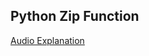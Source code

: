 ## Python Zip Function
[Audio Explanation](https://drive.google.com/drive/folders/11NuxWDxra8gL0QDq2e2O4A15V3TyMkXV?usp=sharing)
